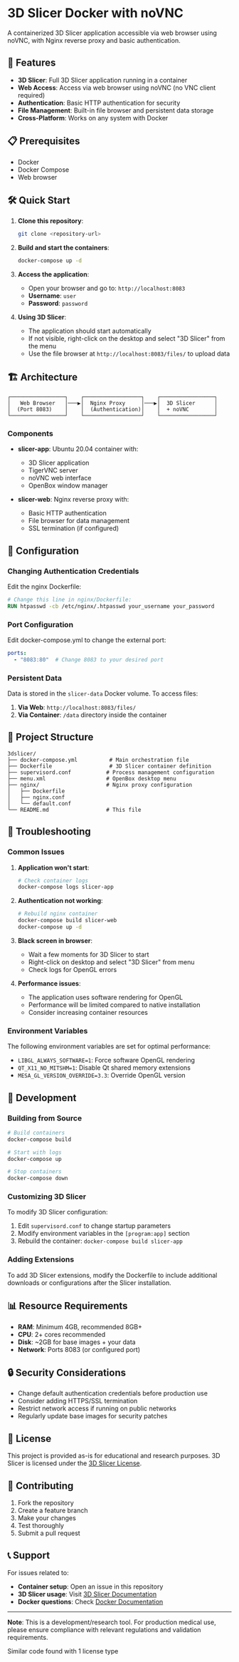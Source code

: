 # 3D Slicer Docker with noVNC

A containerized 3D Slicer application accessible via web browser using noVNC, with Nginx reverse proxy and basic authentication.

## 🚀 Features

- **3D Slicer**: Full 3D Slicer application running in a container
- **Web Access**: Access via web browser using noVNC (no VNC client required)
- **Authentication**: Basic HTTP authentication for security
- **File Management**: Built-in file browser and persistent data storage
- **Cross-Platform**: Works on any system with Docker

## 📋 Prerequisites

- Docker
- Docker Compose
- Web browser

## 🛠️ Quick Start

1. **Clone this repository**:
   ```bash
   git clone <repository-url>
   ```

2. **Build and start the containers**:
   ```bash
   docker-compose up -d
   ```

3. **Access the application**:
   - Open your browser and go to: `http://localhost:8083`
   - **Username**: `user`
   - **Password**: `password`

4. **Using 3D Slicer**:
   - The application should start automatically
   - If not visible, right-click on the desktop and select "3D Slicer" from the menu
   - Use the file browser at `http://localhost:8083/files/` to upload data

## 🏗️ Architecture

```
┌─────────────────┐    ┌──────────────────┐    ┌─────────────────┐
│   Web Browser   │───▶│  Nginx Proxy     │───▶│  3D Slicer      │
│  (Port 8083)    │    │  (Authentication)│    │  + noVNC        │
└─────────────────┘    └──────────────────┘    └─────────────────┘
```

### Components

- **slicer-app**: Ubuntu 20.04 container with:
  - 3D Slicer application
  - TigerVNC server
  - noVNC web interface
  - OpenBox window manager

- **slicer-web**: Nginx reverse proxy with:
  - Basic HTTP authentication
  - File browser for data management
  - SSL termination (if configured)

## 🔧 Configuration

### Changing Authentication Credentials

Edit the nginx Dockerfile:

```dockerfile
# Change this line in nginx/Dockerfile:
RUN htpasswd -cb /etc/nginx/.htpasswd your_username your_password
```

### Port Configuration

Edit docker-compose.yml to change the external port:

```yaml
ports:
  - "8083:80"  # Change 8083 to your desired port
```

### Persistent Data

Data is stored in the `slicer-data` Docker volume. To access files:

1. **Via Web**: `http://localhost:8083/files/`
2. **Via Container**: `/data` directory inside the container

## 📁 Project Structure

```
3dslicer/
├── docker-compose.yml          # Main orchestration file
├── Dockerfile                  # 3D Slicer container definition
├── supervisord.conf           # Process management configuration
├── menu.xml                   # OpenBox desktop menu
├── nginx/                     # Nginx proxy configuration
│   ├── Dockerfile
│   ├── nginx.conf
│   └── default.conf
└── README.md                  # This file
```

## 🐛 Troubleshooting

### Common Issues

1. **Application won't start**:
   ```bash
   # Check container logs
   docker-compose logs slicer-app
   ```

2. **Authentication not working**:
   ```bash
   # Rebuild nginx container
   docker-compose build slicer-web
   docker-compose up -d
   ```

3. **Black screen in browser**:
   - Wait a few moments for 3D Slicer to start
   - Right-click on desktop and select "3D Slicer" from menu
   - Check logs for OpenGL errors

4. **Performance issues**:
   - The application uses software rendering for OpenGL
   - Performance will be limited compared to native installation
   - Consider increasing container resources

### Environment Variables

The following environment variables are set for optimal performance:

- `LIBGL_ALWAYS_SOFTWARE=1`: Force software OpenGL rendering
- `QT_X11_NO_MITSHM=1`: Disable Qt shared memory extensions
- `MESA_GL_VERSION_OVERRIDE=3.3`: Override OpenGL version

## 🔄 Development

### Building from Source

```bash
# Build containers
docker-compose build

# Start with logs
docker-compose up

# Stop containers
docker-compose down
```

### Customizing 3D Slicer

To modify 3D Slicer configuration:

1. Edit `supervisord.conf` to change startup parameters
2. Modify environment variables in the `[program:app]` section
3. Rebuild the container: `docker-compose build slicer-app`

### Adding Extensions

To add 3D Slicer extensions, modify the Dockerfile to include additional downloads or configurations after the Slicer installation.

## 📊 Resource Requirements

- **RAM**: Minimum 4GB, recommended 8GB+
- **CPU**: 2+ cores recommended
- **Disk**: ~2GB for base images + your data
- **Network**: Ports 8083 (or configured port)

## 🔒 Security Considerations

- Change default authentication credentials before production use
- Consider adding HTTPS/SSL termination
- Restrict network access if running on public networks
- Regularly update base images for security patches

## 📝 License

This project is provided as-is for educational and research purposes. 3D Slicer is licensed under the [3D Slicer License](https://github.com/Slicer/Slicer/blob/master/License.txt).

## 🤝 Contributing

1. Fork the repository
2. Create a feature branch
3. Make your changes
4. Test thoroughly
5. Submit a pull request

## 📞 Support

For issues related to:
- **Container setup**: Open an issue in this repository
- **3D Slicer usage**: Visit [3D Slicer Documentation](https://slicer.readthedocs.io/)
- **Docker questions**: Check [Docker Documentation](https://docs.docker.com/)

---

**Note**: This is a development/research tool. For production medical use, please ensure compliance with relevant regulations and validation requirements.

Similar code found with 1 license type